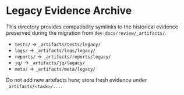 # Legacy Evidence Archive

This directory provides compatibility symlinks to the historical evidence preserved during the migration from `dev-docs/review/_artifacts/`.

- `tests/` → `_artifacts/tests/legacy/`
- `logs/` → `_artifacts/logs/legacy/`
- `reports/` → `_artifacts/reports/legacy/`
- `jq/` → `_artifacts/jq/legacy/`
- `meta/` → `_artifacts/meta/legacy/`

Do not add new artefacts here; store fresh evidence under `_artifacts/<task>/...`.
